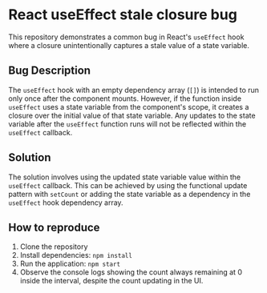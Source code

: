 # React useEffect stale closure bug
This repository demonstrates a common bug in React's `useEffect` hook where a closure unintentionally captures a stale value of a state variable.

## Bug Description
The `useEffect` hook with an empty dependency array (`[]`) is intended to run only once after the component mounts. However, if the function inside `useEffect` uses a state variable from the component's scope, it creates a closure over the initial value of that state variable. Any updates to the state variable after the `useEffect` function runs will not be reflected within the `useEffect` callback.

## Solution
The solution involves using the updated state variable value within the `useEffect` callback. This can be achieved by using the functional update pattern with `setCount` or adding the state variable as a dependency in the `useEffect` hook dependency array.

## How to reproduce
1. Clone the repository
2. Install dependencies: `npm install`
3. Run the application: `npm start`
4. Observe the console logs showing the count always remaining at 0 inside the interval, despite the count updating in the UI. 